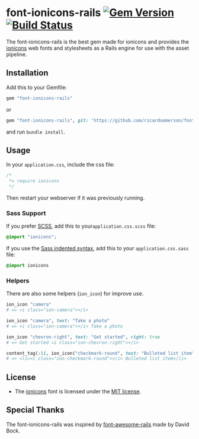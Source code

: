 font-ionicons-rails [![Gem Version](https://img.shields.io/badge/gem-v2.0.1.5-blue.svg)](https://github.com/ricardoemerson/font-ionicons-rails) [![Build Status](https://img.shields.io/badge/build-passing-green.svg)](https://github.com/ricardoemerson/font-ionicons-rails)
==============================================================================================================================================================================================================================================================================

The font-ionicons-rails is the best gem made for ionicons and provides the [ionicons](http://ionicons.com/) web fonts and stylesheets as a Rails engine for use with the asset pipeline.

Installation
------------

Add this to your Gemfile:

```ruby
gem "font-ionicons-rails"
```

or

```ruby
gem "font-ionicons-rails", git: 'https://github.com/ricardoemerson/font-ionicons-rails.git'
```

and run `bundle install`.

Usage
-----

In your `application.css`, include the css file:

```css
/*
 *= require ionicons
 */
```

Then restart your webserver if it was previously running.

### Sass Support

If you prefer [SCSS](http://sass-lang.com/documentation/file.SASS_REFERENCE.html), add this to your`application.css.scss` file:

```scss
@import "ionicons";
```

If you use the [Sass indented syntax](http://sass-lang.com/docs/yardoc/file.INDENTED_SYNTAX.html), add this to your `application.css.sass` file:

```sass
@import ionicons
```

### Helpers

There are also some helpers (`ion_icon`) for improve use.

```ruby
ion_icon "camera"
# => <i class="ion-camera"></i>

ion_icon "camera", text: "Take a photo"
# => <i class="ion-camera"></i> Take a photo

ion_icon "chevron-right", text: "Get started", right: true
# => Get started <i class="ion-chevron-right"></i>

content_tag(:li, ion_icon("checkmark-round", text: "Bulleted list item"))
# => <li><i class="ion-checkmark-round"></i> Bulleted list item</li>
```

License
-------

-	The [ionicons](http://ionicons.com/) font is licensed under the [MIT license](http://opensource.org/licenses/MIT).

Special Thanks
--------------

The font-ionicons-rails was inspired by [font-awesome-rails](https://github.com/bokmann/font-awesome-rails) made by David Bock.
